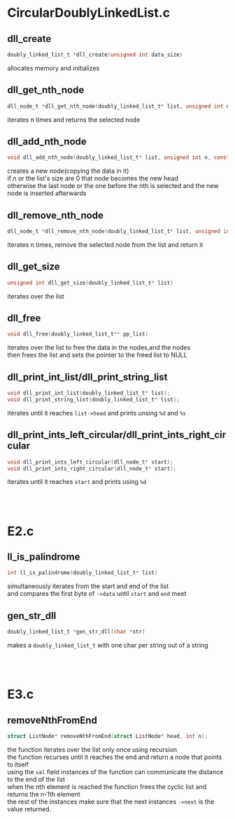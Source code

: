 # CircularDoublyLinkedList.c

## dll_create
```c
doubly_linked_list_t *dll_create(unsigned int data_size)
```
allocates memory and initializes

## dll_get_nth_node
```c
dll_node_t *dll_get_nth_node(doubly_linked_list_t* list, unsigned int n)
```
iterates n times and returns the selected node

## dll_add_nth_node
```c
void dll_add_nth_node(doubly_linked_list_t* list, unsigned int n, const void* data)
```
creates a new node(copying the data in it)<BR>
if n or the list's size are 0 that node becomes the new head<BR>
otherwise the last node or the one before the nth is selected and the new node is inserted afterwards

## dll_remove_nth_node
```c
dll_node_t *dll_remove_nth_node(doubly_linked_list_t* list, unsigned int n)
```
iterates n times, remove the selected node from the list and return it

## dll_get_size
```c
unsigned int dll_get_size(doubly_linked_list_t* list)
```
iterates over the list

## dll_free
```c
void dll_free(doubly_linked_list_t** pp_list)
```
iterates over the list to free the data in the nodes,and the nodes<BR>
then frees the list and sets the pointer to the freed list to NULL

## dll_print_int_list/dll_print_string_list
```c
void dll_print_int_list(doubly_linked_list_t* list);
void dll_print_string_list(doubly_linked_list_t* list);
```
iterates until it reaches ``list->head`` and prints unsing ``%d`` and ``%s``

## dll_print_ints_left_circular/dll_print_ints_right_circular
```c
void dll_print_ints_left_circular(dll_node_t* start);
void dll_print_ints_right_circular(dll_node_t* start);
```
iterates until it reaches ``start`` and prints using ``%d``

<BR>
<BR>

# E2.c

## ll_is_palindrome
```c
int ll_is_palindrome(doubly_linked_list_t* list)
```
simultaneously iterates from the start and end of the list<br>
and compares the first byte of ``->data`` until ``start`` and ``end`` meet

## gen_str_dll
```c
doubly_linked_list_t *gen_str_dll(char *str)
```
makes a ``doubly_linked_list_t`` with one char per string out of a string

<BR>
<BR>

# E3.c

## removeNthFromEnd
```c
struct ListNode* removeNthFromEnd(struct ListNode* head, int n);
```
the function iterates over the list only once using recursion<BR>
the function recurses until it reaches the end and return a node that points to itself<BR>
using the ``val`` field instances of the function can communicate the distance to the end of the list<BR>
when the nth element is reached the function frees the cyclic list and returns the n-1th  element<BR>
the rest of the instances make sure that the next instances ``->next`` is the value returned.
